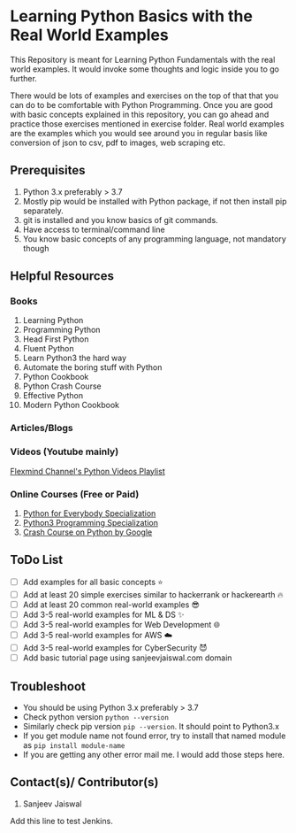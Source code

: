 # Learning Python Basics with the Real World Examples
This Repository is meant for Learning Python Fundamentals with the real world examples.
It would invoke some thoughts and logic inside you to go further.

There would be lots of examples and exercises on the top of that that you can do to be comfortable with Python Programming.
Once you are good with basic concepts explained in this repository, you can go ahead and practice those exercises mentioned in exercise folder.
Real world examples are the examples which you would see around you in regular basis like conversion of json to csv, pdf to images, web scraping etc.


## Prerequisites
1. Python 3.x preferably > 3.7
2. Mostly pip would be installed with Python package, if not then install pip separately.
3. git is installed and you know basics of git commands.
4. Have access to terminal/command line
5. You know basic concepts of any programming language, not mandatory though

## Helpful Resources
### Books
1. Learning Python
2. Programming Python
3. Head First Python
4. Fluent Python
5. Learn Python3 the hard way
6. Automate the boring stuff with Python
7. Python Cookbook
8. Python Crash Course
9. Effective Python
10. Modern Python Cookbook

### Articles/Blogs

### Videos (Youtube mainly)
[Flexmind Channel's Python Videos Playlist](https://youtube.com/playlist?list=PLRTsCutScZnwoFVqkk630BLBGMCIsj426)

### Online Courses (Free or Paid)
1. [Python for Everybody Specialization](https://www.coursera.org/specializations/python)
2. [Python3 Programming Specialization](https://www.coursera.org/specializations/python-3-programming)
3. [Crash Course on Python by Google](https://www.coursera.org/learn/python-crash-course)

## ToDo List
- [ ] Add examples for all basic concepts :star:
- [ ] Add at least 20 simple exercises similar to hackerrank or hackerearth :fire:
- [ ] Add at least 20 common real-world examples :sunglasses:
- [ ] Add 3-5 real-world examples for ML & DS :sparkles: 
- [ ] Add 3-5 real-world examples for Web Development :globe_with_meridians:
- [ ] Add 3-5 real-world examples for AWS :cloud:
- [ ] Add 3-5 real-world examples for CyberSecurity :smiling_imp:
- [ ] Add basic tutorial page using sanjeevjaiswal.com domain

## Troubleshoot
- You should be using Python 3.x preferably > 3.7
- Check python version `python --version`
- Similarly check pip version `pip --version`. It should point to Python3.x
- If you get module name not found error, try to install that named module as `pip install module-name`
- If you are getting any other error mail me. I would add those steps here.

## Contact(s)/ Contributor(s)
1. Sanjeev Jaiswal

Add this line to test Jenkins.
